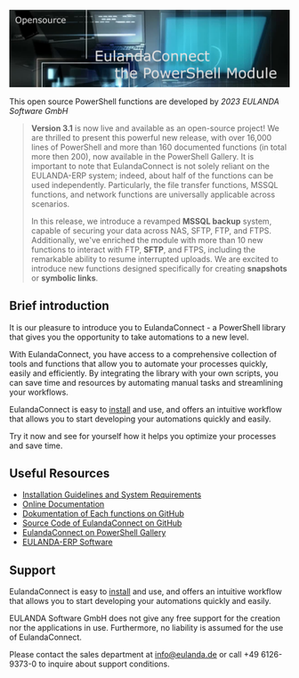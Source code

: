 

![](https://github.com/Eulanda/EulandaConnect/blob/master/media/home.png?raw=true)

This open source PowerShell functions are developed by
		*2023 EULANDA Software GmbH*

> **Version 3.1** is now live and available as an open-source project! We are thrilled to present this powerful new release, with over 16,000 lines of PowerShell and more than 160 documented functions (in total more then 200), now available in the PowerShell Gallery. It is important to note that EulandaConnect is not solely reliant on the EULANDA-ERP system; indeed, about half of the functions can be used independently. Particularly, the file transfer functions, MSSQL functions, and network functions are universally applicable across scenarios.
>
> In this release, we introduce a revamped **MSSQL backup** system, capable of securing your data across NAS, SFTP, FTP, and FTPS. Additionally, we've enriched the module with more than 10 new functions to interact with FTP, **SFTP**, and FTPS, including the remarkable ability to resume interrupted uploads. We are excited to introduce new functions designed specifically for creating **snapshots** or **symbolic links**.
>

## Brief introduction

It is our pleasure to introduce you to EulandaConnect - a PowerShell library that gives you the opportunity to take  automations to a new level.

With EulandaConnect, you have access to a comprehensive collection of tools and functions that allow you to automate your processes quickly, easily and efficiently. By integrating the library with your own scripts, you can save time and resources by automating manual tasks and streamlining your workflows.

EulandaConnect is easy to [install](./docs/general/Installation.md) and use, and offers an intuitive workflow that allows you to start developing your automations quickly and easily. 

Try it now and see for yourself how it helps you optimize your processes and save time.

## Useful Resources

- [Installation Guidelines and System Requirements](./docs/general/Installation.md)
- [Online Documentation](https://eulandaconnect.eulanda.eu/)
- [Dokumentation of Each functions on GitHub](./docs/functions)
- [Source Code of EulandaConnect on GitHub](./source/public)
- [EulandaConnect on PowerShell Gallery](https://www.powershellgallery.com/packages/EulandaConnect/)
- [EULANDA-ERP Software](https://www.eulanda.eu)

## Support

EulandaConnect is easy to [install](./docs/general/Installation.md) and use, and offers an intuitive workflow that allows you to start developing your automations quickly and easily. 

EULANDA Software GmbH does not give any free support for the creation nor the applications in use. Furthermore, no liability is assumed for the use of EulandaConnect.

Please contact the sales department at info@eulanda.de or call +49 6126-9373-0 to inquire about support conditions.

